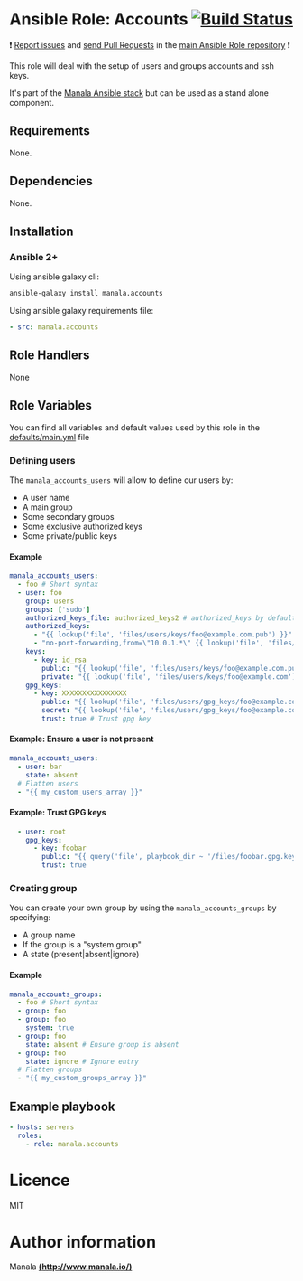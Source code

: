 # Ansible Role: Accounts [![Build Status](https://travis-ci.org/manala/ansible-role-accounts.svg?branch=master)](https://travis-ci.org/manala/ansible-role-accounts)

:exclamation: [Report issues](https://github.com/manala/ansible-roles/issues) and [send Pull Requests](https://github.com/manala/ansible-roles/pulls) in the [main Ansible Role repository](https://github.com/manala/ansible-roles) :exclamation:

This role will deal with the setup of users and groups accounts and ssh keys.

It's part of the [Manala Ansible stack](http://www.manala.io) but can be used as a stand alone component.

## Requirements

None.

## Dependencies

None.

## Installation

### Ansible 2+

Using ansible galaxy cli:

```bash
ansible-galaxy install manala.accounts
```

Using ansible galaxy requirements file:

```yaml
- src: manala.accounts
```

## Role Handlers

None

## Role Variables

You can find all variables and default values used by this role in the [defaults/main.yml](./defaults/main.yml) file

### Defining users

The `manala_accounts_users` will allow to define our users by:

- A user name
- A main group
- Some secondary groups
- Some exclusive authorized keys
- Some private/public keys

#### Example

```yaml
manala_accounts_users:
  - foo # Short syntax
  - user: foo
    group: users
    groups: ['sudo']
    authorized_keys_file: authorized_keys2 # authorized_keys by default
    authorized_keys:
      - "{{ lookup('file', 'files/users/keys/foo@example.com.pub') }}"
      - "no-port-forwarding,from=\"10.0.1.*\" {{ lookup('file', 'files/users/keys/bar@example.com.pub') }}"
    keys:
      - key: id_rsa
        public: "{{ lookup('file', 'files/users/keys/foo@example.com.pub') }}"
        private: "{{ lookup('file', 'files/users/keys/foo@example.com') }}"
    gpg_keys:
      - key: XXXXXXXXXXXXXXXX
        public: "{{ lookup('file', 'files/users/gpg_keys/foo@example.com.pub') }}"
        secret: "{{ lookup('file', 'files/users/gpg_keys/foo@example.com') }}"
        trust: true # Trust gpg key
```
#### Example: Ensure a user is not present

```yaml
manala_accounts_users:
  - user: bar
    state: absent
  # Flatten users
  - "{{ my_custom_users_array }}"
```

#### Example: Trust GPG keys

```yaml
  - user: root
    gpg_keys:
      - key: foobar
        public: "{{ query('file', playbook_dir ~ '/files/foobar.gpg.key') }}"
        trust: true
```

### Creating group

You can create your own group by using the `manala_accounts_groups` by specifying:

- A group name
- If the group is a "system group"
- A state (present|absent|ignore)

#### Example

```yaml
manala_accounts_groups:
  - foo # Short syntax
  - group: foo
  - group: foo
    system: true
  - group: foo
    state: absent # Ensure group is absent
  - group: foo
    state: ignore # Ignore entry
  # Flatten groups
  - "{{ my_custom_groups_array }}"
```

## Example playbook

```yaml
- hosts: servers
  roles:
    - role: manala.accounts
```

# Licence

MIT

# Author information

Manala [**(http://www.manala.io/)**](http://www.manala.io)
